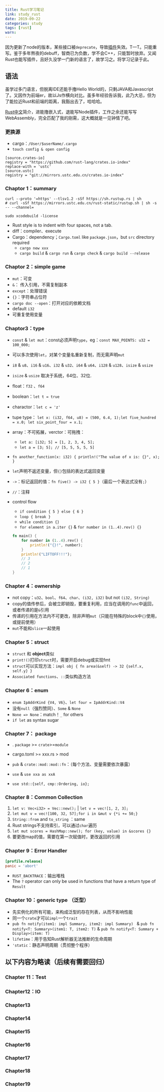 ```yaml
---
title: Rust学习笔记
link: study_rust
date: 2019-09-22
categories: study
tags: [rust]
warn: 
---
```


因为更新了node的版本，某些接口被`deprecate`，导致[插件](https://github.com/edeity/clipboard-file)失效。T—T。只能重写。鉴于多年熬夜的debuff，智商已为负数，学不会C++，只能暂时放弃。又闻Rust也能写插件，且好久没学一门新的语言了，故学习之。将学习记录于此。

## 语法

虽学过多门语言，但脱离IDE还能手撸Hello World的，只剩JAVA和Javascript了。又因作为前端er，故以Js作横向对比。虽多年经验告诉我，此乃大忌，但为了能拉近Rust和前端的距离，我豁出去了，哈哈哈。

[Rust中文](https://www.rust-lang.org/zh-CN/)简介，进能撸嵌入式，退能写Node插件，工作之余还能写写WebAssembly，完全匹配了我的刚需，这大概就是一见钟情了吧。

### 更换源

- cargo：`/User/$userName/.cargo`
- `touch config & open config`

```
[source.crates-io]
registry = "https://github.com/rust-lang/crates.io-index"
replace-with = 'ustc'
[source.ustc]
registry = "git://mirrors.ustc.edu.cn/crates.io-index"
```

### Chaptor 1：summary

```shell
curl --proto '=https' --tlsv1.2 -sSf https://sh.rustup.rs | sh
# curl -sSf https://mirrors.ustc.edu.cn/rust-static/rustup.sh | sh -s -- --channel=
```

```shell
sudo xcodebuild -license
```

- Rust style is to indent with four spaces, not a tab.
- diff：compiler、execute
- Cargo：dependency；`Cargo.toml` like `package.json`，but `src` directory required
  - `cargo new xxx`
  - `cargo build` & `cargo run` & `cargo check` & `cargo build --release`

### Chaptor 2：simple game

- `mut`：可变
- `&`： 传入引用，不需复制副本
- `except`：处理错误
- `{}`：字符串占位符
-  `cargo doc --open`：打开对应的依赖文档
- default `i32`
- 可重复使用变量

### Chaptor3：type

- `const` & `let mut`：const必须声明`type`，eg：`const MAX_POINTS: u32 = 100_000;`
- 可以多次使用`let`，对某个变量名重新复制，而无需声明`mut`
- `i8` & `u8`、`i16` & `u16`、`i32` & `u32`、`i64` & `u64`、`i128` & `u128`、`isize` & `usize`

- `isize` & `usize` 取决于系统，64位、32位.

- float：`f32` 、`f64`

- boolean：`let t = true`

- charactor：`let c = 'z'`

- tupe type： `let x: (i32, f64, u8) = (500, 6.4, 1);let five_hundred = x.0; let six_point_four = x.1;`

- array：不可拓展，verctor：可拖拽：

  - `let a: [i32; 5] = [1, 2, 3, 4, 5];`
  - `let a = [3; 5]; // [5, 5, 5, 5, 5]`

- `fn another_function(x: i32) { println!("The value of x is: {}", x); }`

- `let`声明不返还变量，但`{}`包括的表达式返回变量

- `->`：标记返回的值：`fn five() -> i32 { 5 }`（最后一个表达式没有`;`）

- `//`：注释

- control flow

  - `if condition { 5 } else { 6 }`
  - `loop { break }`
  - `while condition {}`
  - `for element in a.iter {}` & `for number in (1..4).rev() {}`

  ```rust
  fn main() {
      for number in (1..4).rev() {
          println!("{}!", number); 
      }
      println!("LIFTOFF!!!");
      // 3
      // 2
      // 1
  }
  ```

### Chapter 4：ownership

- not copy：`u32`、`bool`、`f64`、`char`、`(i32, i32)` but not `(i32, String)`
- copy的值传参后，会被立即销毁，要重复利用，应当在调用的`func`中返回，或者传递的是`&`引用
- 传递的引用在方法内不可更改，除非声明`mut`（只能在特殊的block中`{}`使用，或提前使用）
- `mut`不能和`slice`一起使用

### Chapter 5：struct

- `struct` 和 **object**类似
- `print!()`打印`struct`时，需要开启debug或实现fmt
- `struct`可以实现方法：`impl obj { fn area(&self) -> 32 {self.x, self.y} }`
- `Associated functions`、`::`类似构造方法

### Chapter 6：enum

- `enum IpAddrKind {V4, V6}`、`let four = IpAddrKind::V4`
- 没有`null`（强烈赞同）、`Some` & `None`
- `None => None`：match！`_` for others
- `if let` as syntax sugar 

### Chapter 7： package

- . `package` >= `crate`>=`module`
- cargo.toml >= xxx.rs > mod

- `pub` & `crate::mod::mod::fn`：（每个方法、变量需要依次暴露）
- `use` & `use xxa as xxA`
- `use std::{self, cmp::Ordering, io};`

### Chapter 8：Common Collection

1. `let v: Vec<i32> = Vec::new();` | `let v = vec![1, 2, 3];`
2. `let mut v = vec![100, 32, 57];for i in &mut v {*i += 50;}`
3. `String::from` and `to_string` ：same
4. Rust strings不支持索引，可以通过`char`遍历
5. `let mut scores = HashMap::new(); for (key, value) in &scores {}`
6. 要更改map的值，需要在第一次赋值时，更改返回的引用

### Chapter 9：Error Handler

``` toml
[profile.release]
panic = 'abort'
```

- `RUST_BACKTRACE`：输出堆栈
- The `?` operator can only be used in functions that have a return type of `Result`

### Chapter 10：generic type （泛型）

- 先实例化的所有可能，来构成泛型的存在列表，从而不影响性能
- 同一个`crate`才可以`impl`一个`trait`
- `pub fn notify(item1: impl Summary, item2: impl Summary) ` & `pub fn notify<T: Summary>(item1: T, item2: T)` & `pub fn notify<T: Summary + Display>(item: T) `
- `lifetime`：用于告知Rust解析器无法推断的生命周期
- `'static`：静态声明周期（贯彻整个程序）

## 以下内容为略读（后续有需要回归）

### Chapter 11：Test

### Chapter12：IO

### Chapter13

### Chapter14

### Chapter15

### Chapter16

### Chapter17

### Chapter18

### Chapter19